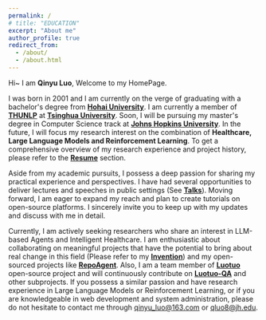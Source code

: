 ```yaml
---
permalink: /
# title: "EDUCATION"
excerpt: "About me"
author_profile: true
redirect_from: 
  - /about/
  - /about.html
---
```


Hi~ I am **Qinyu Luo**, Welcome to my HomePage.

I was born in 2001 and I am currently on the verge of graduating with a bachelor's degree from **[Hohai University](https://www.hhu.edu.cn)**. I am currently a member of **[THUNLP](http://nlp.csai.tsinghua.edu.cn)** at **[Tsinghua University](https://www.tsinghua.edu.cn)**. Soon, I will be pursuing my master's degree in Computer Science track at **[Johns Hopkins University](https://www.jhu.edu)**. In the future, I will focus my research interest on the combination of **Healthcare, Large Language Models and Reinforcement Learning**. To get a comprehensive overview of my research experience and project history, please refer to the **[Resume](./cv.md)** section.

Aside from my academic pursuits, I possess a deep passion for sharing my practical experience and perspectives. I have had several opportunities to deliver lectures and speeches in public settings (See **[Talks](./talks.html)**). Moving forward, I am eager to expand my reach and plan to create tutorials on open-source platforms. I sincerely invite you to keep up with my updates and discuss with me in detail.

Currently, I am actively seeking researchers who share an interest in LLM-based Agents and Intelligent Healthcare. I am enthusiastic about collaborating on meaningful projects that have the potential to bring about real change in this field (Please refer to my **[Invention](./product.md)**) and my open-sourced projects like **[RepoAgent](https://arxiv.org/abs/2402.16667)**. Also, I am a team member of **[Luotuo](https://github.com/LC1332/Luotuo-Chinese-LLM)** open-source project and will continuously contribute on **[Luotuo-QA](https://github.com/LC1332/Luotuo-QA)** and other subprojects. If you possess a similar passion and have research experience in Large Language Models or Reinforcement Learning, or if you are knowledgeable in web development and system administration, please do not hesitate to contact me through qinyu_luo@163.com or qluo8@jh.edu.
